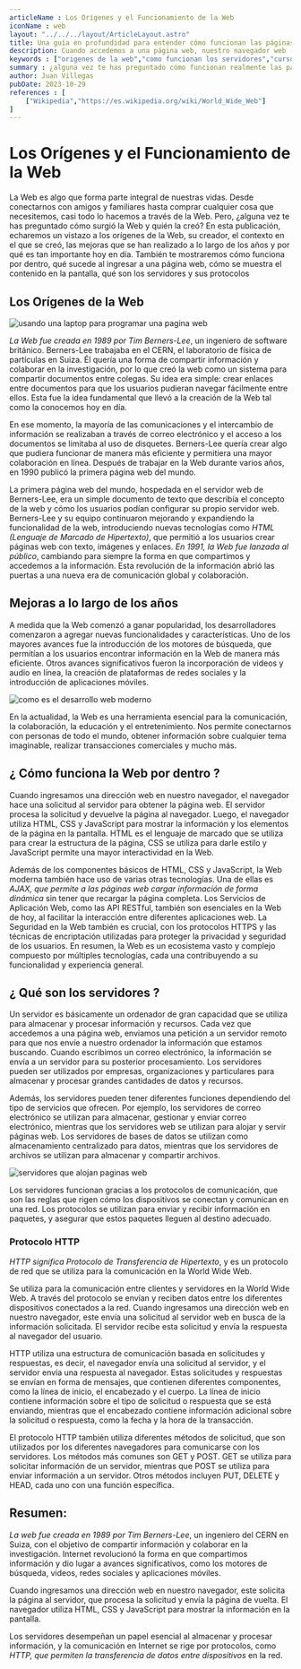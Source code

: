 ```yaml
---
articleName : Los Orígenes y el Funcionamiento de la Web
iconName : web
layout: "../../../layout/ArticleLayout.astro"
title: Una guía en profundidad para entender cómo funcionan las páginas web | ILoveJS
description: Cuando accedemos a una página web, nuestro navegador web (por ejemplo, Chrome, Firefox o Safari) se conecta al servidor alojado en la dirección de la página que estamos intentando acceder y solicita la descarga del documento HTML, CSS y JavaScript. Una vez que el servidor recibe esta petición, envía el documento completo al navegador. El navegador entonces analiza el documento y lo representa visualmente en la pantalla del usuario.
keywords : ["origenes de la web","como funcionan los servidores","curso de desarrollo web","quien creo la web","protocolos de transferencia","javascript","codigo web","desarrollo web","programacion web","historia de la web","html","css","javascript","funcionamiento de la web","como funciona internet"]
summary : ¿alguna vez te has preguntado cómo funcionan realmente las páginas web? En este articulo te hablaré sobre el funcionamiento de las páginas web y sus orígenes.
author: Juan Villegas
pubDate: 2023-10-29
references : [
    ["Wikipedia","https://es.wikipedia.org/wiki/World_Wide_Web"]
]
---
```


# Los Orígenes y el Funcionamiento de la Web

La Web es algo que forma parte integral de nuestras vidas. Desde conectarnos con amigos y familiares hasta comprar cualquier cosa que necesitemos, casi todo lo hacemos a través de la Web. Pero, ¿alguna vez te has preguntado cómo surgió la Web y quién la creó? En esta publicación, echaremos un vistazo a los orígenes de la Web, su creador, el contexto en el que se creó, las mejoras que se han realizado a lo largo de los años y por qué es tan importante hoy en día. También te mostraremos cómo funciona por dentro, qué sucede al ingresar a una página web, cómo se muestra el contenido en la pantalla, qué son los servidores y sus protocolos

## Los Orígenes de la Web

![usando una laptop para programar una pagina web](https://images.pexels.com/photos/5483077/pexels-photo-5483077.jpeg?auto=compress&cs=tinysrgb&w=1260&h=750&dpr=2)

*La Web fue creada en 1989 por Tim Berners-Lee*, un ingeniero de software británico. Berners-Lee trabajaba en el CERN, el laboratorio de física de partículas en Suiza. Él quería una forma de compartir información y colaborar en la investigación, por lo que creó la web como un sistema para compartir documentos entre colegas. Su idea era simple: crear enlaces entre documentos para que los usuarios pudieran navegar fácilmente entre ellos. Esta fue la idea fundamental que llevó a la creación de la Web tal como la conocemos hoy en día.


En ese momento, la mayoría de las comunicaciones y el intercambio de información se realizaban a través de correo electrónico y el acceso a los documentos se limitaba al uso de disquetes. Berners-Lee quería crear algo que pudiera funcionar de manera más eficiente y permitiera una mayor colaboración en línea. Después de trabajar en la Web durante varios años, en 1990 publicó la primera página web del mundo.

La primera página web del mundo, hospedada en el servidor web de Berners-Lee, era un simple documento de texto que describía el concepto de la web y cómo los usuarios podían configurar su propio servidor web. Berners-Lee y su equipo continuaron mejorando y expandiendo la funcionalidad de la web, introduciendo nuevas tecnologías como *HTML (Lenguaje de Marcado de Hipertexto)*, que permitió a los usuarios crear páginas web con texto, imágenes y enlaces. *En 1991, la Web fue lanzada al público*, cambiando para siempre la forma en que compartimos y accedemos a la información. Esta revolución de la información abrió las puertas a una nueva era de comunicación global y colaboración.

## Mejoras a lo largo de los años

A medida que la Web comenzó a ganar popularidad, los desarrolladores comenzaron a agregar nuevas funcionalidades y características. Uno de los mayores avances fue la introducción de los motores de búsqueda, que permitían a los usuarios encontrar información en la Web de manera más eficiente. Otros avances significativos fueron la incorporación de videos y audio en línea, la creación de plataformas de redes sociales y la introducción de aplicaciones móviles.

![como es el desarrollo web moderno](https://images.pexels.com/photos/577585/pexels-photo-577585.jpeg?auto=compress&cs=tinysrgb&w=1260&h=750&dpr=2)

En la actualidad, la Web es una herramienta esencial para la comunicación, la colaboración, la educación y el entretenimiento. Nos permite conectarnos con personas de todo el mundo, obtener información sobre cualquier tema imaginable, realizar transacciones comerciales y mucho más.

## ¿ Cómo funciona la Web por dentro ?

Cuando ingresamos una dirección web en nuestro navegador, el navegador hace una solicitud al servidor para obtener la página web. El servidor procesa la solicitud y devuelve la página al navegador. Luego, el navegador utiliza HTML, CSS y JavaScript para mostrar la información y los elementos de la página en la pantalla. HTML es el lenguaje de marcado que se utiliza para crear la estructura de la página, CSS se utiliza para darle estilo y JavaScript permite una mayor interactividad en la Web.

Además de los componentes básicos de HTML, CSS y JavaScript, la Web moderna también hace uso de varias otras tecnologías. Una de ellas es *AJAX, que permite a las páginas web cargar información de forma dinámica* sin tener que recargar la página completa. Los Servicios de Aplicación Web, como las API RESTful, también son esenciales en la Web de hoy, al facilitar la interacción entre diferentes aplicaciones web. La Seguridad en la Web también es crucial, con los protocolos HTTPS y las técnicas de encriptación utilizadas para proteger la privacidad y seguridad de los usuarios. En resumen, la Web es un ecosistema vasto y complejo compuesto por múltiples tecnologías, cada una contribuyendo a su funcionalidad y experiencia general.

## ¿ Qué son los servidores ?

Un servidor es básicamente un ordenador de gran capacidad que se utiliza para almacenar y procesar información y recursos. Cada vez que accedemos a una página web, enviamos una petición a un servidor remoto para que nos envíe a nuestro ordenador la información que estamos buscando. Cuando escribimos un correo electrónico, la información se envía a un servidor para su posterior procesamiento. Los servidores pueden ser utilizados por empresas, organizaciones y particulares para almacenar y procesar grandes cantidades de datos y recursos.

Además, los servidores pueden tener diferentes funciones dependiendo del tipo de servicios que ofrecen. Por ejemplo, los servidores de correo electrónico se utilizan para almacenar, gestionar y enviar correo electrónico, mientras que los servidores web se utilizan para alojar y servir páginas web. Los servidores de bases de datos se utilizan como almacenamiento centralizado para datos, mientras que los servidores de archivos se utilizan para almacenar y compartir archivos.

![servidores que alojan paginas web](https://images.pexels.com/photos/325229/pexels-photo-325229.jpeg?auto=compress&cs=tinysrgb&w=1260&h=750&dpr=2)

Los servidores funcionan gracias a los protocolos de comunicación, que son las reglas que rigen cómo los dispositivos se conectan y comunican en una red. Los protocolos se utilizan para enviar y recibir información en paquetes, y asegurar que estos paquetes lleguen al destino adecuado.

### Protocolo HTTP

*HTTP significa Protocolo de Transferencia de Hipertexto*, y es un protocolo de red que se utiliza para la comunicación en la World Wide Web.

Se utiliza para la comunicación entre clientes y servidores en la World Wide Web. A través del protocolo se envían y reciben datos entre los diferentes dispositivos conectados a la red. Cuando ingresamos una dirección web en nuestro navegador, este envía una solicitud al servidor web en busca de la información solicitada. El servidor recibe esta solicitud y envía la respuesta al navegador del usuario.

HTTP utiliza una estructura de comunicación basada en solicitudes y respuestas, es decir, el navegador envía una solicitud al servidor, y el servidor envía una respuesta al navegador. Estas solicitudes y respuestas se envían en forma de mensajes, que contienen diferentes componentes, como la línea de inicio, el encabezado y el cuerpo. La línea de inicio contiene información sobre el tipo de solicitud o respuesta que se está enviando, mientras que el encabezado contiene información adicional sobre la solicitud o respuesta, como la fecha y la hora de la transacción.

El protocolo HTTP también utiliza diferentes métodos de solicitud, que son utilizados por los diferentes navegadores para comunicarse con los servidores. Los métodos más comunes son GET y POST. GET se utiliza para solicitar información de un servidor, mientras que POST se utiliza para enviar información a un servidor. Otros métodos incluyen PUT, DELETE y HEAD, cada uno con una función específica.

## Resumen:

*La web fue creada en 1989 por Tim Berners-Lee*, un ingeniero del CERN en Suiza, con el objetivo de compartir información y colaborar en la investigación. Internet revolucionó la forma en que compartimos información y dio lugar a avances significativos, como los motores de búsqueda, videos, redes sociales y aplicaciones móviles.

Cuando ingresamos una dirección web en nuestro navegador, este solicita la página al servidor, que procesa la solicitud y envía la página de vuelta. El navegador utiliza HTML, CSS y JavaScript para mostrar la información en la pantalla.

Los servidores desempeñan un papel esencial al almacenar y procesar información, y la comunicación en Internet se rige por protocolos, como *HTTP, que permiten la transferencia de datos entre dispositivos* en la red.